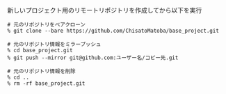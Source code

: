 新しいプロジェクト用のリモートリポジトリを作成してから以下を実行

```
# 元のリポジトリをベアクローン
% git clone --bare https://github.com/ChisatoMatoba/base_project.git

# 元のリポジトリ情報をミラープッシュ
% cd base_project.git
% git push --mirror git@github.com:ユーザー名/コピー先.git  

# 元のリポジトリ情報を削除
% cd ..
% rm -rf base_project.git
```
